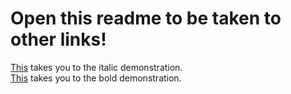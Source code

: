 # Open this readme to be taken to other links!
[This](italics.md) takes you to the italic demonstration.  
[This](bold.md) takes you to the bold demonstration.  
